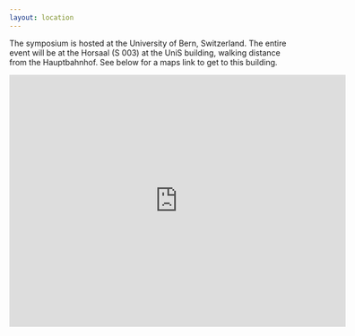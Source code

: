 ```yaml
---
layout: location
---
```


The symposium is hosted at the University of Bern, Switzerland. The entire event will be at the Horsaal (S 003) at the UniS building, walking distance from the Hauptbahnhof. See below for a maps link to get to this building.

<iframe src="https://www.google.com/maps/embed?pb=!1m18!1m12!1m3!1d11199.062050629609!2d7.438422488991992!3d46.949712973410726!2m3!1f0!2f0!3f0!3m2!1i1024!2i768!4f13.1!3m3!1m2!1s0x478e39bc3c33395f%3A0xb8c92e62f4ac7d60!2sUniS!5e1!3m2!1sen!2sch!4v1723574616055!5m2!1sen!2sch" width="600" height="450" style="border:0;" allowfullscreen="" loading="lazy" referrerpolicy="no-referrer-when-downgrade"></iframe>